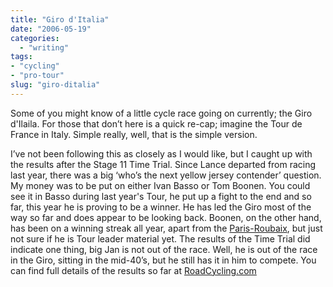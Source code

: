 ```yaml
---
title: "Giro d'Italia"
date: "2006-05-19"
categories:
  - "writing"
tags:
- "cycling"
- "pro-tour"
slug: "giro-ditalia"
---
```


Some of you might know of a little cycle race going on currently; the Giro d'Ilaila. For those that don’t here is a quick re-cap; imagine the Tour de France in Italy. Simple really, well, that is the simple version.

I’ve not been following this as closely as I would like, but I caught up with the results after the Stage 11 Time Trial. Since Lance departed from racing last year, there was a big ‘who’s the next yellow jersey contender’ question. My money was to be put on either Ivan Basso or Tom Boonen. You could see it in Basso during last year's Tour, he put up a fight to the end and so far, this year he is proving to be a winner. He has led the Giro most of the way so far and does appear to be looking back. Boonen, on the other hand, has been on a winning streak all year, apart from the [Paris-Roubaix](https://adamchamberlin.info/2006/04/paris-roubaix), but just not sure if he is Tour leader material yet. The results of the Time Trial did indicate one thing, big Jan is not out of the race. Well, he is out of the race in the Giro, sitting in the mid-40’s, but he still has it in him to compete. You can find full details of the results so far at [RoadCycling.com](https://www.roadcycling.com/news/article1585.shtml)

